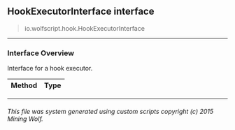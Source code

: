 ## HookExecutorInterface __interface__

>io.wolfscript.hook.HookExecutorInterface

---

### Interface Overview

Interface for a hook executor.

Method | Type   
--- | :--- 



---



###### This file was system generated using custom scripts copyright (c) 2015 Mining Wolf.
	

